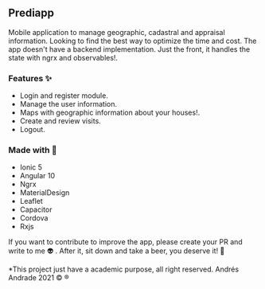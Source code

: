 ## Prediapp

Mobile application to manage geographic, cadastral and appraisal information. Looking to find the best way to optimize the time and cost.
The app doesn't have a backend implementation. Just the front, it handles the state with ngrx and observables!.

### Features :sparkles:
- Login and register module.
- Manage the user information.
- Maps with geographic information about your houses!.
- Create and review visits.
- Logout.


### Made with :construction_worker:
- Ionic 5
- Angular 10
- Ngrx
- MaterialDesign 
- Leaflet
- Capacitor
- Cordova
- Rxjs


If you want to contribute to improve the app, please create your PR and write to me :alien: . After it, sit down and take a beer, you deserve it! :beers:

*This project just have a academic purpose, all right reserved. Andrés Andrade 2021 :copyright: :registered:
